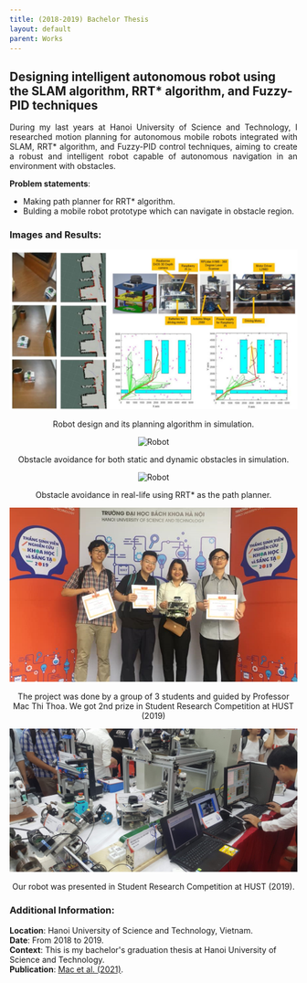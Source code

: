 ```yaml
---
title: (2018-2019) Bachelor Thesis 
layout: default
parent: Works
---
```


## Designing intelligent autonomous robot using the SLAM algorithm, RRT* algorithm, and Fuzzy-PID techniques

<div style="text-align: justify">During my last years at Hanoi University of Science and Technology, I researched motion planning for autonomous mobile robots integrated with SLAM, RRT* algorithm, and Fuzzy-PID control techniques, aiming to create a robust and intelligent robot capable of autonomous navigation in an environment with obstacles. </div>

**Problem statements**:
* Making path planner for RRT* algorithm.
* Bulding a mobile robot prototype which can navigate in obstacle region.

### Images and Results:
<center>
  <img src="images/rrt.png" alt="Robot" width="600" />
  <p>Robot design and its planning algorithm in simulation.</p>
</center>

<center>
  <img src="images/hust.gif" alt="Robot" width="600"/>
  <p>Obstacle avoidance for both static and dynamic obstacles in simulation.</p>
</center>

<center>
  <img src="images/hustntust.gif" alt="Robot" width="600"/>
  <p>Obstacle avoidance in real-life using RRT* as the path planner.</p>
</center>

<center>
  <img src="images/team.png" alt="team" width="600"/>
  <p>The project was done by a group of 3 students and guided by Professor Mac Thi Thoa. We got 2nd prize in Student Research Competition at HUST (2019)</p>
</center>

<center>
  <img src="images/show.png" alt="Robot" width="600"/>
  <p>Our robot was presented in Student Research Competition at HUST (2019).</p>
</center>

### Additional Information:
**Location**: Hanoi University of Science and Technology, Vietnam.  
**Date**: From 2018 to 2019.  
**Context**: This is my bachelor's graduation thesis at Hanoi University of Science and Technology.  
**Publication**: [Mac et al. (2021)](http://dx.doi.org/10.12700/APH.18.6.2021.6.11).  
